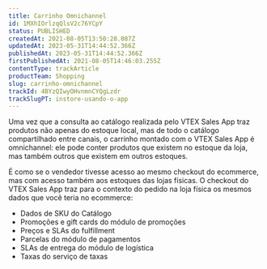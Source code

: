 ```yaml
---
title: Carrinho Omnichannel
id: 1MXhIOrlzqQlsV2c76YCpY
status: PUBLISHED
createdAt: 2021-08-05T13:50:28.087Z
updatedAt: 2023-05-31T14:44:52.366Z
publishedAt: 2023-05-31T14:44:52.366Z
firstPublishedAt: 2021-08-05T14:46:03.255Z
contentType: trackArticle
productTeam: Shopping
slug: carrinho-omnichannel
trackId: 4BYzQIwyOHvnmnCYQgLzdr
trackSlugPT: instore-usando-o-app
---
```


Uma vez que a consulta ao catálogo realizada pelo VTEX Sales App traz produtos não apenas do estoque local, mas de todo o catálogo compartilhado entre canais, o carrinho montado com o VTEX Sales App é omnichannel: ele pode conter produtos que existem no estoque da loja, mas também outros que existem em outros estoques.

É como se o vendedor tivesse acesso ao mesmo checkout do ecommerce, mas com acesso também aos estoques das lojas físicas. O checkout do VTEX Sales App traz para o contexto do pedido na loja física os mesmos dados que você teria no ecommerce:

- Dados de SKU do Catálogo
- Promoções e gift cards do módulo de promoções
- Preços e SLAs do fulfillment
- Parcelas do módulo de pagamentos
- SLAs de entrega do módulo de logística
- Taxas do serviço de taxas
